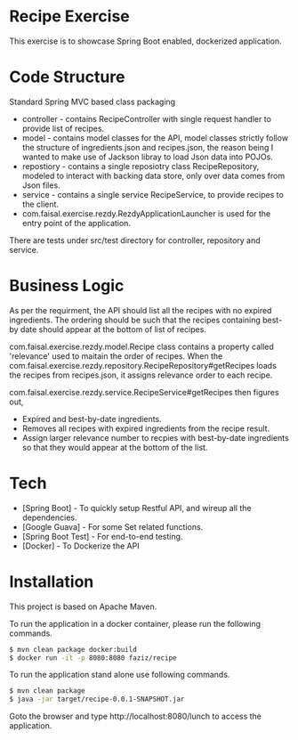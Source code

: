 # Recipe Exercise
This exercise is to showcase Spring Boot enabled, dockerized application.

# Code Structure
Standard Spring MVC based class packaging
  - controller - contains RecipeController with single request handler to provide list of recipes.
  - model - contains model classes for the API, model classes strictly follow the structure of ingredients.json and recipes.json, the reason being I wanted to make use of Jackson libray to load Json data into POJOs.
  - repostiory - contains a single reposiotry class RecipeRepository, modeled to interact with backing data store, only over data comes from Json files.
  - service - contains a single service RecipeService, to provide recipes to the client.
  - com.faisal.exercise.rezdy.RezdyApplicationLauncher is used for the entry point of the application.

There are tests under src/test directory for controller, repository and service.

# Business Logic
As per the requirment, the API should list all the recipes with no expired ingredients. The ordering should be such that the recipes containing best-by date should appear at the bottom of list of recipes.

com.faisal.exercise.rezdy.model.Recipe class contains a property called 'relevance' used to maitain the order of recipes. When the com.faisal.exercise.rezdy.repository.RecipeRepository#getRecipes loads the recipes from recipes.json, it assigns relevance order to each recipe.

com.faisal.exercise.rezdy.service.RecipeService#getRecipes then figures out,
  - Expired and best-by-date ingredients.
  - Removes all recipes with expired ingredients from the recipe result.
  - Assign larger relevance number to recpies with best-by-date ingredients so that they would appear at the bottom of the list.

# Tech

* [Spring Boot] - To quickly setup Restful API, and wireup all the dependencies.
* [Google Guava] - For some Set related functions.
* [Spring Boot Test] - For end-to-end testing.
* [Docker] - To Dockerize the API

# Installation

This project is based on Apache Maven.

To run the application in a docker container, please run the following commands.

```sh
$ mvn clean package docker:build
$ docker run -it -p 8080:8080 faziz/recipe
```

To run the application stand alone use following commands.

```sh
$ mvn clean package
$ java -jar target/recipe-0.0.1-SNAPSHOT.jar
```

Goto the browser and type http://localhost:8080/lunch to access the application.